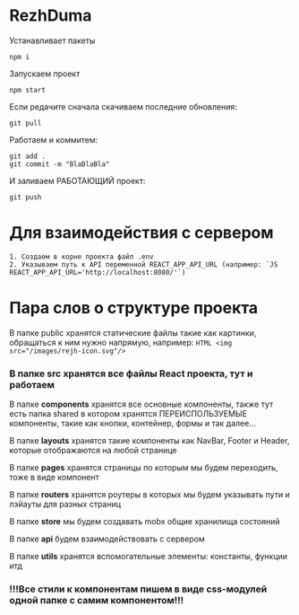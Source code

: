 # RezhDuma

Устанавливает пакеты

    npm i

Запускаем проект

    npm start

Если редачите сначала скачиваем последние обновления:

    git pull

Работаем и коммитем:

    git add .
    git commit -m "BlaBlaBla"

И заливаем РАБОТАЮЩИЙ проект:

    git push
    
# Для взаимодействия с сервером
    1. Создаем в корне проекта файл .env
    2. Указываем путь к API переменной REACT_APP_API_URL (например: `JS REACT_APP_API_URL='http://localhost:8080/'`)


# Пара слов о структуре проекта

В папке public хранятся статические файлы такие как картинки, обращаться к ним нужно напрямую, например: 
`HTML <img src="/images/rejh-icon.svg"/>`

### В папке src хранятся все файлы React проекта, тут и работаем

В папке <b>components</b> хранятся все основные компоненты, также тут есть папка shared в котором хранятся ПЕРЕИСПОЛЬЗУЕМЫЕ компоненты, такие как кнопки, контейнер, формы и так далее...

В папке <b>layouts</b> хранятся такие компоненты как NavBar, Footer и Header, которые отображаются на любой странице

В папке <b>pages</b> хранятся страницы по которым мы будем переходить, тоже в виде компонент

В папке <b>routers</b> хранятся роутеры в которых мы будем указывать пути и лэйауты для разных страниц

В папке <b>store</b> мы будем создавать mobx общие хранилища состояний

В папке <b>api</b> будем взаимодействовать с сервером

В папке <b>utils</b> хранятся вспомогательные элементы: константы, функции итд

### !!!Все стили к компонентам пишем в виде css-модулей одной папке с самим компонентом!!!

